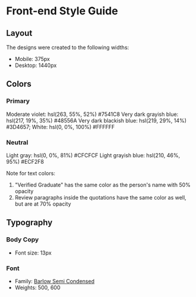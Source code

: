 # Front-end Style Guide

## Layout

The designs were created to the following widths:

- Mobile: 375px
- Desktop: 1440px

## Colors

### Primary

Moderate violet: hsl(263, 55%, 52%) #7541C8
Very dark grayish blue: hsl(217, 19%, 35%) #48556A
Very dark blackish blue: hsl(219, 29%, 14%) #3D4657;
White: hsl(0, 0%, 100%) #FFFFFF

### Neutral

Light gray: hsl(0, 0%, 81%) #CFCFCF
Light grayish blue: hsl(210, 46%, 95%) #ECF2F8

Note for text colors:

1. "Verified Graduate" has the same color as the person's name with 50% opacity
2. Review paragraphs inside the quotations have the same color as well, but are at 70% opacity

## Typography

### Body Copy

- Font size: 13px

### Font

- Family: [Barlow Semi Condensed](https://fonts.google.com/specimen/Barlow+Semi+Condensed)
- Weights: 500, 600
